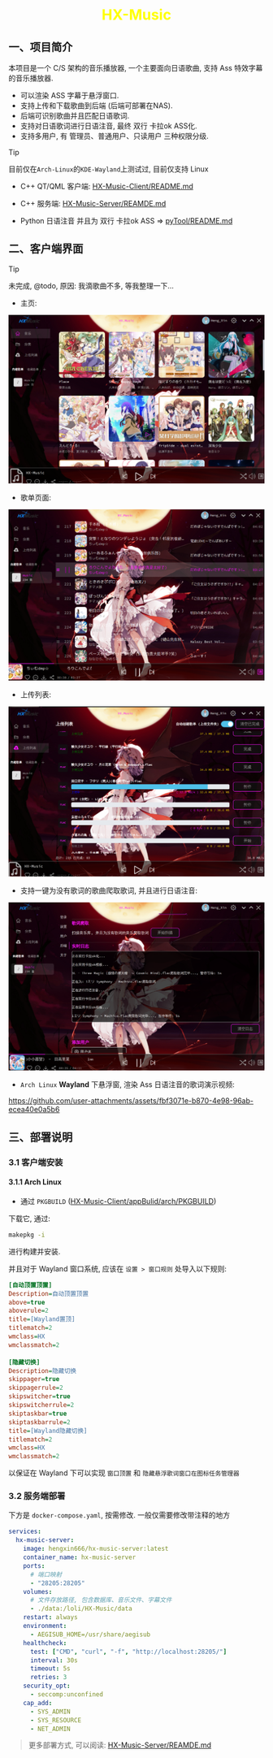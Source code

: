 <h1 align="center" style="color:yellow">HX-Music</h1>

## 一、项目简介

本项目是一个 C/S 架构的音乐播放器, 一个主要面向日语歌曲, 支持 Ass 特效字幕的音乐播放器.

- 可以渲染 ASS 字幕于悬浮窗口.
- 支持上传和下载歌曲到后端 (后端可部署在NAS).
- 后端可识别歌曲并且匹配日语歌词.
- 支持对日语歌词进行日语注音, 最终 双行 卡拉ok ASS化.
- 支持多用户, 有 管理员、普通用户、只读用户 三种权限分级.

> [!TIP]
> 目前仅在`Arch-Linux`的`KDE-Wayland`上测试过, 目前仅支持 Linux

- C++ QT/QML 客户端: [HX-Music-Client/README.md](HX-Music-Client/README.md)

- C++ 服务端: [HX-Music-Server/REAMDE.md](HX-Music-Server/REAMDE.md)

- Python 日语注音 并且为 双行 卡拉ok ASS => [pyTool/README.md](pyTool/README.md)

## 二、客户端界面

> [!TIP]
> 未完成, @todo, 原因: 我滴歌曲不多, 等我整理一下...

- 主页:

![主页](./doc/img/sp_20251001_152915.png)

- 歌单页面:

![歌单](./doc/img/HX_2025-10-01_22-57-24.png)

- 上传列表:

![上传](./doc/img/sp_20251001_152659.png)

- 支持一键为没有歌词的歌曲爬取歌词, 并且进行日语注音:

![一键爬取歌词](./doc/img/sp_20251001_153050.png)

- `Arch Linux` **Wayland** 下悬浮窗, 渲染 Ass 日语注音的歌词演示视频:

https://github.com/user-attachments/assets/fbf3071e-b870-4e98-96ab-ecea40e0a5b6

## 三、部署说明
### 3.1 客户端安装
#### 3.1.1 Arch Linux

- 通过 `PKGBUILD` ([HX-Music-Client/appBulid/arch/PKGBUILD](./HX-Music-Client/appBulid/arch/PKGBUILD))

下载它, 通过:

```sh
makepkg -i
```

进行构建并安装.

并且对于 Wayland 窗口系统, 应该在 `设置 > 窗口规则` 处导入以下规则:

```ini
[自动顶置顶置]
Description=自动顶置顶置
above=true
aboverule=2
title=[Wayland置顶]
titlematch=2
wmclass=HX
wmclassmatch=2

[隐藏切换]
Description=隐藏切换
skippager=true
skippagerrule=2
skipswitcher=true
skipswitcherrule=2
skiptaskbar=true
skiptaskbarrule=2
title=[Wayland隐藏切换]
titlematch=2
wmclass=HX
wmclassmatch=2
```

以保证在 Wayland 下可以实现 `窗口顶置` 和 `隐藏悬浮歌词窗口在图标任务管理器`

### 3.2 服务端部署

下方是 `docker-compose.yaml`, 按需修改. 一般仅需要修改带注释的地方

```yaml
services:
  hx-music-server:
    image: hengxin666/hx-music-server:latest
    container_name: hx-music-server
    ports:
      # 端口映射
      - "28205:28205"
    volumes:
      # 文件存放路径, 包含数据库、音乐文件、字幕文件
      - ./data:/loli/HX-Music/data
    restart: always
    environment:
      - AEGISUB_HOME=/usr/share/aegisub
    healthcheck:
      test: ["CMD", "curl", "-f", "http://localhost:28205/"]
      interval: 30s
      timeout: 5s
      retries: 3
    security_opt:
      - seccomp:unconfined
    cap_add:
      - SYS_ADMIN
      - SYS_RESOURCE
      - NET_ADMIN
```

> 更多部署方式, 可以阅读: [HX-Music-Server/REAMDE.md](./HX-Music-Server/REAMDE.md)
